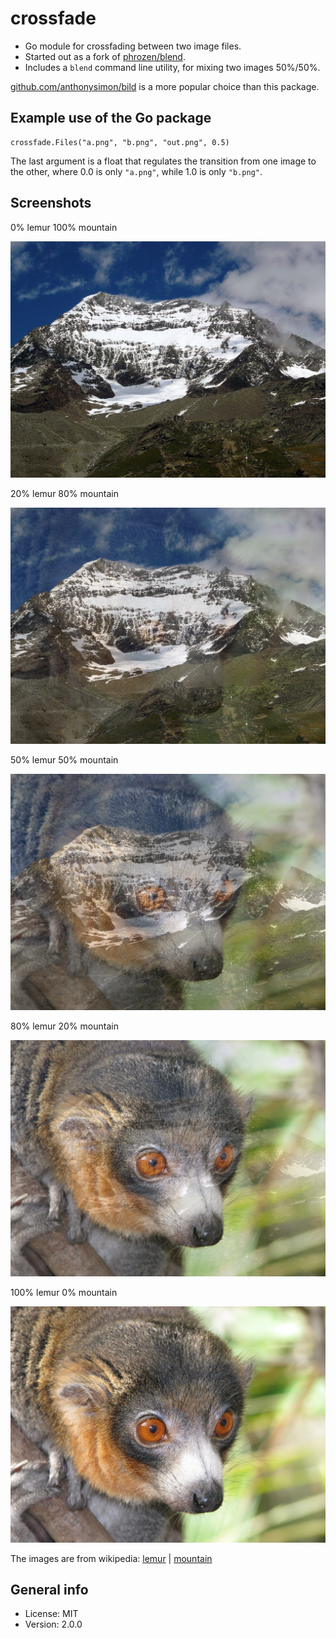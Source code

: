 # crossfade

* Go module for crossfading between two image files.
* Started out as a fork of [phrozen/blend](https://github.com/phrozen/blend).
* Includes a `blend` command line utility, for mixing two images 50%/50%.

[github.com/anthonysimon/bild](https://github.com/anthonynsimon/bild) is a more popular choice than this package.

## Example use of the Go package

    crossfade.Files("a.png", "b.png", "out.png", 0.5)

The last argument is a float that regulates the transition from one image to the other, where 0.0 is only `"a.png"`, while 1.0 is only `"b.png"`.

## Screenshots

0% lemur 100% mountain

![0% lemur](img/lagginhorn.jpg)

20% lemur 80% mountain

![20% lemur](img/out80.png)

50% lemur 50% mountain

![50% lemur](img/out50.png)

80% lemur 20% mountain

![80% lemur](img/out20.png)

100% lemur 0% mountain

![lemur](img/lemur.jpg)

The images are from wikipedia: <a href="https://en.wikipedia.org/wiki/File:Eulemur_mongoz_(male_-_face).jpg">lemur</a> | [mountain](https://nn.wikipedia.org/wiki/Fil:Lagginhorn_west_face.jpg)

## General info

* License: MIT
* Version: 2.0.0
